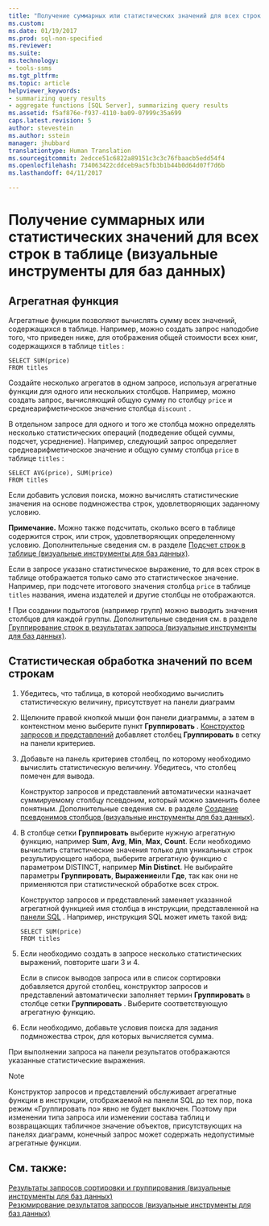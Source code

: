 ```yaml
---
title: "Получение суммарных или статистических значений для всех строк в таблице | Документация Майкрософт"
ms.custom: 
ms.date: 01/19/2017
ms.prod: sql-non-specified
ms.reviewer: 
ms.suite: 
ms.technology:
- tools-ssms
ms.tgt_pltfrm: 
ms.topic: article
helpviewer_keywords:
- summarizing query results
- aggregate functions [SQL Server], summarizing query results
ms.assetid: f5af876e-f937-4110-ba09-07999c35a699
caps.latest.revision: 5
author: stevestein
ms.author: sstein
manager: jhubbard
translationtype: Human Translation
ms.sourcegitcommit: 2edcce51c6822a89151c3c3c76fbaacb5edd54f4
ms.openlocfilehash: 734063422cddceb9ac5fb3b1b44b0d64d07f7d6b
ms.lasthandoff: 04/11/2017

---
```

# <a name="summarize-or-aggregate-values-for-all-rows-in-a-table-visual-database-tools"></a>Получение суммарных или статистических значений для всех строк в таблице (визуальные инструменты для баз данных)
## <a name="aggregate-function"></a>Агрегатная функция
Агрегатные функции позволяют вычислять сумму всех значений, содержащихся в таблице. Например, можно создать запрос наподобие того, что приведен ниже, для отображения общей стоимости всех книг, содержащихся в таблице `titles` :  
  
```  
SELECT SUM(price)  
FROM titles  
```  
  
Создайте несколько агрегатов в одном запросе, используя агрегатные функции для одного или нескольких столбцов. Например, можно создать запрос, вычисляющий общую сумму по столбцу `price` и среднеарифметическое значение столбца `discount` .  
  
В отдельном запросе для одного и того же столбца можно определять несколько статистических операций (подведение общей суммы, подсчет, усреднение). Например, следующий запрос определяет среднеарифметическое значение и общую сумму столбца `price` в таблице `titles` :  
  
```  
SELECT AVG(price), SUM(price)  
FROM titles  
```  
  
Если добавить условия поиска, можно вычислять статистические значения на основе подмножества строк, удовлетворяющих заданному условию.  

**Примечание.** Можно также подсчитать, сколько всего в таблице содержится строк, или строк, удовлетворяющих определенному условию. Дополнительные сведения см. в разделе [Подсчет строк в таблице (визуальные инструменты для баз данных)](../../ssms/visual-db-tools/count-rows-in-a-table-visual-database-tools.md).  
  
  
Если в запросе указано статистическое выражение, то для всех строк в таблице отображается только само это статистическое значение. Например, при подсчете итогового значения столбца `price` в таблице `titles` названия, имена издателей и другие столбцы не отображаются.  
 
 **!** При создании подытогов (например групп) можно выводить значения столбцов для каждой группы. Дополнительные сведения см. в разделе [Группирование строк в результатах запроса (визуальные инструменты для баз данных)](../../ssms/visual-db-tools/group-rows-in-query-results-visual-database-tools.md).  

## <a name="aggregate-values-for-all-rows"></a>Статистическая обработка значений по всем строкам  
  
1.  Убедитесь, что таблица, в которой необходимо вычислить статистическую величину, присутствует на панели диаграмм  
  
2.  Щелкните правой кнопкой мыши фон панели диаграммы, а затем в контекстном меню выберите пункт **Группировать** . [Конструктор запросов и представлений](../../ssms/visual-db-tools/query-and-view-designer-tools-visual-database-tools.md) добавляет столбец **Группировать** в сетку на панели критериев.  
  
3.  Добавьте на панель критериев столбец, по которому необходимо вычислить статистическую величину. Убедитесь, что столбец помечен для вывода.  
  
    Конструктор запросов и представлений автоматически назначает суммируемому столбцу псевдоним, который можно заменить более понятным. Дополнительные сведения см. в разделе [Создание псевдонимов столбцов (визуальные инструменты для баз данных)](../../ssms/visual-db-tools/create-column-aliases-visual-database-tools.md).  
  
4.  В столбце сетки **Группировать** выберите нужную агрегатную функцию, например **Sum**, **Avg**, **Min**, **Max**, **Count**. Если необходимо вычислить статистические значения только для уникальных строк результирующего набора, выберите агрегатную функцию с параметром DISTINCT, например **Min Distinct**. Не выбирайте параметры **Группировать**, **Выражение**или **Где**, так как они не применяются при статистической обработке всех строк.  
  
    Конструктор запросов и представлений заменяет указанной агрегатной функцией имя столбца в инструкции, представленной на [панели SQL](../../ssms/visual-db-tools/sql-pane-visual-database-tools.md) . Например, инструкция SQL может иметь такой вид:  
  
    ```  
    SELECT SUM(price)  
    FROM titles  
    ```  
  
5.  Если необходимо создать в запросе несколько статистических выражений, повторите шаги 3 и 4.  
  
    Если в список выводов запроса или в список сортировки добавляется другой столбец, конструктор запросов и представлений автоматически заполняет термин **Группировать** в столбце сетки **Группировать** . Выберите соответствующую агрегатную функцию.  
  
6.  Если необходимо, добавьте условия поиска для задания подмножества строк, для которых вычисляется сумма.  
  
При выполнении запроса на панели результатов отображаются указанные статистические выражения.  
  
> [!NOTE]  
> Конструктор запросов и представлений обслуживает агрегатные функции в инструкции, отображаемой на панели SQL до тех пор, пока режим «Группировать по» явно не будет выключен. Поэтому при изменении типа запроса или изменении состава таблиц и возвращающих табличное значение объектов, присутствующих на панелях диаграмм, конечный запрос может содержать недопустимые агрегатные функции.  
  
## <a name="see-also"></a>См. также:  
[Результаты запросов сортировки и группирования (визуальные инструменты для баз данных)](../../ssms/visual-db-tools/sort-and-group-query-results-visual-database-tools.md)  
[Резюмирование результатов запросов (визуальные инструменты для баз данных)](../../ssms/visual-db-tools/summarize-query-results-visual-database-tools.md)  
  

